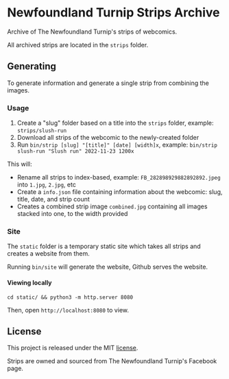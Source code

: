 # Newfoundland Turnip Strips Archive

Archive of The Newfoundland Turnip's strips of webcomics.

All archived strips are located in the `strips` folder.

## Generating

To generate information and generate a single strip from combining the images.

### Usage

1. Create a "slug" folder based on a title into the `strips` folder, example: `strips/slush-run`
2. Download all strips of the webcomic to the newly-created folder
3. Run `bin/strip [slug] "[title]" [date] [width]x`, example: `bin/strip slush-run "Slush run" 2022-11-23 1200x`

This will:

* Rename all strips to index-based, example: `FB_282898929882892892.jpeg` into `1.jpg`, `2.jpg`, etc
* Create a `info.json` file containing information about the webcomic: slug, title, date, and strip count
* Creates a combined strip image `combined.jpg` containing all images stacked into one, to the width provided

### Site

The `static` folder is a temporary static site which takes all strips and creates a website from them.

Running `bin/site` will generate the website, Github serves the website.

#### Viewing locally

`cd static/ && python3 -m http.server 8080`

Then, open `http://localhost:8080` to view.

## License

This project is released under the MIT [license](https://github.com/gnikyt/turnipstrips/blob/master/LICENSE).

Strips are owned and sourced from The Newfoundland Turnip's Facebook page.
